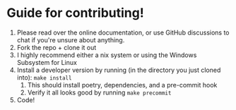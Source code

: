 # Guide for contributing!

1. Please read over the online documentation, or use GitHub discussions to chat if you're unsure about anything.
2. Fork the repo + clone it out
3. I highly recommend either a nix system or using the Windows Subsystem for Linux
4. Install a developer version by running (in the directory you just cloned into): `make install`
   1. This should install poetry, dependencies, and a pre-commit hook
   2. Verify it all looks good by running `make precommit`
5. Code!